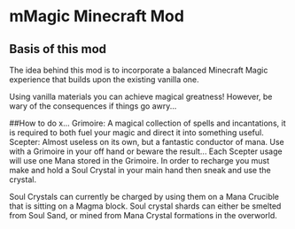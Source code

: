# mMagic Minecraft Mod

## Basis of this mod

The idea behind this mod is to incorporate a balanced Minecraft 
Magic experience that builds upon the existing vanilla one.

Using vanilla materials you can achieve magical greatness!
However, be wary of the consequences if things go awry...

##How to do x...
Grimoire: A magical collection of spells and incantations, it is required to both fuel your magic and direct it into something useful.
Scepter: Almost useless on its own, but a fantastic conductor of mana. Use with a Grimoire in your off hand or beware the result...
Each Scepter usage will use one Mana stored in the Grimoire. In order to recharge you must make and hold a Soul Crystal in your main hand then sneak and use the crystal.
 
Soul Crystals can currently be charged by using them on a Mana Crucible that is sitting on a Magma block. Soul crystal shards can either be smelted from Soul Sand, or mined from Mana Crystal formations in the overworld.
 


